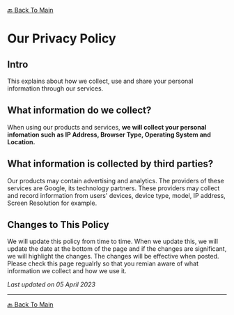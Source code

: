 <a href="README.md">:back: Back To Main</a>

# Our Privacy Policy

## Intro

This explains about how we collect, use and share your personal information through our services.

## What information do we collect?

When using our products and services, **we will collect your personal infomation such as IP Address, Browser Type, Operating System and Location.**

## What information is collected by third parties?

Our products may contain advertising and analytics. The providers of these services are Google, its technology partners. These providers may collect and record information from users' devices, device type, model, IP address, Screen Resolution for example.

## Changes to This Policy

We will update this policy from time to time. When we update this, we will update the date at the bottom of the page and if the changes are significant, we will highlight the changes. The changes will be effective when posted. Please check this page regualrly so that you remian aware of what information we collect and how we use it.



*Last updated on 05 April 2023*
<hr>

<a href="README.md">:back: Back To Main</a>